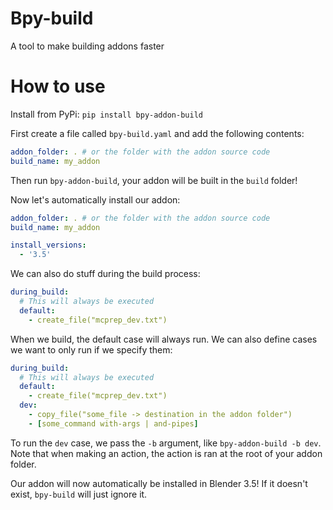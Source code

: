 # Bpy-build
A tool to make building addons faster

# How to use
Install from PyPi:
`pip install bpy-addon-build`

First create a file called `bpy-build.yaml` and add the following contents:
```yaml
addon_folder: . # or the folder with the addon source code
build_name: my_addon
```

Then run `bpy-addon-build`, your addon will be built in the `build` folder!

Now let's automatically install our addon:
```yaml
addon_folder: . # or the folder with the addon source code
build_name: my_addon

install_versions:
  - '3.5'
```

We can also do stuff during the build process:
```yaml
during_build:
  # This will always be executed
  default:
    - create_file("mcprep_dev.txt") 
```

When we build, the default case will always run. We can also define cases we want to only run if we specify them:
```yaml
during_build:
  # This will always be executed
  default:
    - create_file("mcprep_dev.txt") 
  dev:
    - copy_file("some_file -> destination in the addon folder")
    - [some_command with-args | and-pipes]
```

To run the `dev` case, we pass the `-b` argument, like `bpy-addon-build -b dev`. Note that when making an action, the action is ran at the root of your addon folder.

Our addon will now automatically be installed in Blender 3.5! If it doesn't exist, `bpy-build` will just ignore it.

